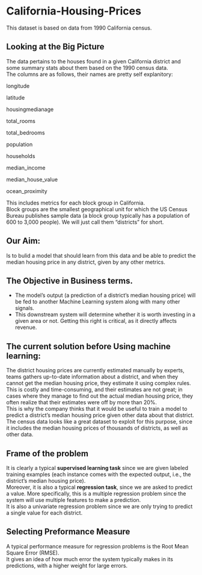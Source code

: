 # California-Housing-Prices
This dataset is based on data from 1990 California census.
## Looking at the Big Picture
The data pertains to the houses found in a given California district and some summary stats about them based on the 1990 census data.<br>The columns are as follows, their names are pretty self explanitory:

longitude

latitude

housingmedianage

total_rooms

total_bedrooms

population

households

median_income

median_house_value

ocean_proximity

This includes metrics for each block group in California.  
Block groups are the smallest geographical unit for which the US Census Bureau publishes sample data (a block group typically has a population of 600 to 3,000 people). 
We will just call them “districts” for short.
## Our Aim:
Is to bulid a model that should learn from this data and be able to predict the median housing price in any district, given by any other metrics. 

## The Objective in Business terms.
   - The model’s output (a prediction of a district’s median housing price) will be fed to another Machine Learning system along with many other signals.
   - This downstream system will determine whether it is worth investing in a given area or not. Getting this right is critical, as it directly affects revenue.

## The current solution before Using machine learning:
The district housing prices are currently estimated manually by experts, teams gathers up-to-date information about a district, and when they cannot get the median housing price, they estimate it using complex rules.<br>
This is costly and time-consuming, and their estimates are not great; in cases where they manage to find out the actual median housing price, they often realize that their estimates were off by more than 20%. <br>
This is why the company thinks that it would be useful to train a model to predict a district’s median housing price given other data about that district.<br>
The census data looks like a great dataset to exploit for this purpose, since it includes the median housing prices of thousands of districts, as well as other data.

## Frame of the problem
It is clearly a typical **supervised learning task** since we are given labeled training examples (each instance comes with the expected output, i.e., the district’s median housing price).<br>
Moreover, it is also a typical **regression task**, since we are asked to predict a value. More specifically, this is a multiple regression problem since the system will use multiple features to make a prediction.<br>
It is also a univariate regression problem since we are only trying to predict a single value for each district.

## Selecting Preformance Measure
A typical performance measure for regression problems is the Root Mean Square Error (RMSE). <br> 
It gives an idea of how much error the system typically makes in its predictions, with a higher weight for
large errors.

